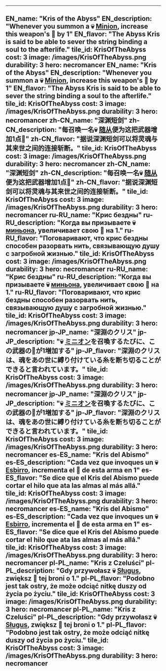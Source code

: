 ---

EN_name: "Kris of the Abyss"
EN_description: "Whenever you summon a 💀 <u>Minion</u>, increase this weapon's 🔸 by 1"
EN_flavor: "The Abyss Kris is said to be able to sever the string binding a soul to the afterlife."
tile_id: KrisOfTheAbyss
cost: 3
image: /images/KrisOfTheAbyss.png
durability: 3
hero: necromancer
EN_name: "Kris of the Abyss"
EN_description: "Whenever you summon a 💀 <u>Minion</u>, increase this weapon's 🔸 by 1"
EN_flavor: "The Abyss Kris is said to be able to sever the string binding a soul to the afterlife."
tile_id: KrisOfTheAbyss
cost: 3
image: /images/KrisOfTheAbyss.png
durability: 3
hero: necromancer
zh-CN_name: "深渊短剑"
zh-CN_description: "每召唤一名💀 <u>随从</u>便为这把武器增加1点🔸"
zh-CN_flavor: "据说深渊短剑可以将灵魂与其来世之间的连接斩断。"
tile_id: KrisOfTheAbyss
cost: 3
image: /images/KrisOfTheAbyss.png
durability: 3
hero: necromancer
zh-CN_name: "深渊短剑"
zh-CN_description: "每召唤一名💀 <u>随从</u>便为这把武器增加1点🔸"
zh-CN_flavor: "据说深渊短剑可以将灵魂与其来世之间的连接斩断。"
tile_id: KrisOfTheAbyss
cost: 3
image: /images/KrisOfTheAbyss.png
durability: 3
hero: necromancer
ru-RU_name: "Крис бездны"
ru-RU_description: "Когда вы призываете 💀 <u>миньона</u>, увеличивает свою 🔸 на 1."
ru-RU_flavor: "Поговаривают, что крис бездны способен разорвать нить, связывающую душу с загробной жизнью."
tile_id: KrisOfTheAbyss
cost: 3
image: /images/KrisOfTheAbyss.png
durability: 3
hero: necromancer
ru-RU_name: "Крис бездны"
ru-RU_description: "Когда вы призываете 💀 <u>миньона</u>, увеличивает свою 🔸 на 1."
ru-RU_flavor: "Поговаривают, что крис бездны способен разорвать нить, связывающую душу с загробной жизнью."
tile_id: KrisOfTheAbyss
cost: 3
image: /images/KrisOfTheAbyss.png
durability: 3
hero: necromancer
jp-JP_name: "深淵のクリス"
jp-JP_description: "💀 <u>ミニオン</u>を召喚するたびに、この武器の🔸が1増加する"
jp-JP_flavor: "深淵のクリスは、魂をあの世に縛り付けている糸を断ち切ることができると言われています。"
tile_id: KrisOfTheAbyss
cost: 3
image: /images/KrisOfTheAbyss.png
durability: 3
hero: necromancer
jp-JP_name: "深淵のクリス"
jp-JP_description: "💀 <u>ミニオン</u>を召喚するたびに、この武器の🔸が1増加する"
jp-JP_flavor: "深淵のクリスは、魂をあの世に縛り付けている糸を断ち切ることができると言われています。"
tile_id: KrisOfTheAbyss
cost: 3
image: /images/KrisOfTheAbyss.png
durability: 3
hero: necromancer
es-ES_name: "Kris del Abismo"
es-ES_description: "Cada vez que invoques un 💀 <u>Esbirro</u>, incrementa el 🔸 de esta arma en 1"
es-ES_flavor: "Se dice que el Kris del Abismo puede cortar el hilo que ata las almas al más allá."
tile_id: KrisOfTheAbyss
cost: 3
image: /images/KrisOfTheAbyss.png
durability: 3
hero: necromancer
es-ES_name: "Kris del Abismo"
es-ES_description: "Cada vez que invoques un 💀 <u>Esbirro</u>, incrementa el 🔸 de esta arma en 1"
es-ES_flavor: "Se dice que el Kris del Abismo puede cortar el hilo que ata las almas al más allá."
tile_id: KrisOfTheAbyss
cost: 3
image: /images/KrisOfTheAbyss.png
durability: 3
hero: necromancer
pl-PL_name: "Kris z Czeluści"
pl-PL_description: "Gdy przywołasz 💀 <u>Sługus</u>, zwiększ 🔸 tej broni o 1."
pl-PL_flavor: "Podobno jest tak ostry, że może odciąć nitkę duszy od życia po życiu."
tile_id: KrisOfTheAbyss
cost: 3
image: /images/KrisOfTheAbyss.png
durability: 3
hero: necromancer
pl-PL_name: "Kris z Czeluści"
pl-PL_description: "Gdy przywołasz 💀 <u>Sługus</u>, zwiększ 🔸 tej broni o 1."
pl-PL_flavor: "Podobno jest tak ostry, że może odciąć nitkę duszy od życia po życiu."
tile_id: KrisOfTheAbyss
cost: 3
image: /images/KrisOfTheAbyss.png
durability: 3
hero: necromancer
---